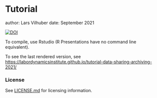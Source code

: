 Tutorial
========================================================

author: Lars Vilhuber
date: September 2021

[![DOI](https://zenodo.org/badge/DOI/10.5281/zenodo.5417476.svg)](https://doi.org/10.5281/zenodo.5417476)

To compile, use Rstudio (R Presentations have no command line equivalent).

To see the last rendered version, see https://labordynamicsinstitute.github.io/tutorial-data-sharing-archiving-2021/

### License

See [LICENSE.md](LICENSE.md) for licensing information.
